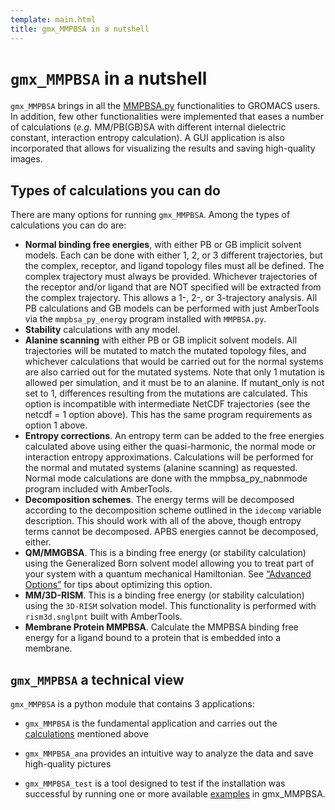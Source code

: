```yaml
---
template: main.html
title: gmx_MMPBSA in a nutshell
---
```


# `gmx_MMPBSA` in a nutshell
`gmx_MMPBSA` brings in all the [MMPBSA.py][1] functionalities to GROMACS users. 
In addition, few other functionalities were implemented that eases a number of calculations (_e.g._ MM/PB(GB)SA 
with different internal dielectric constant, interaction entropy calculation). A GUI application is also incorporated 
that allows for visualizing the results and saving high-quality images.

## Types of calculations you can do
There are many options for running `gmx_MMPBSA`. Among the types of calculations you can do are:

* **Normal binding free energies**, with either PB or GB implicit solvent models. Each can be done with either
1, 2, or 3 different trajectories, but the complex, receptor, and ligand topology files must all be defined. The
complex trajectory must always be provided. Whichever trajectories of the receptor and/or ligand that are NOT
specified will be extracted from the complex trajectory. This allows a 1-, 2-, or 3-trajectory analysis. All PB
calculations and GB models can be performed with just AmberTools via the `mmpbsa_py_energy` program installed with 
`MMPBSA.py`.
* **Stability** calculations with any model.
* **Alanine scanning** with either PB or GB implicit solvent models. All trajectories will be mutated to match
the mutated topology files, and whichever calculations that would be carried out for the normal systems are
also carried out for the mutated systems. Note that only 1 mutation is allowed per simulation, and it must
be to an alanine. If mutant_only is not set to 1, differences resulting from the mutations are calculated. This
option is incompatible with intermediate NetCDF trajectories (see the netcdf = 1 option above). This has the
same program requirements as option 1 above.
* **Entropy corrections**. An entropy term can be added to the free energies calculated above using either the
quasi-harmonic, the normal mode or interaction entropy approximations. Calculations will be performed for the normal 
and mutated systems (alanine scanning) as requested. Normal mode calculations are done with the
mmpbsa_py_nabnmode program included with AmberTools.
* **Decomposition schemes**. The energy terms will be decomposed according to the decomposition scheme
outlined in the `idecomp` variable description. This should work with all of the above, though entropy terms
cannot be decomposed. APBS energies cannot be decomposed, either.
* **QM/MMGBSA**. This is a binding free energy (or stability calculation) using the Generalized Born solvent
model allowing you to treat part of your system with a quantum mechanical Hamiltonian. See [“Advanced
Options”][2] for tips about optimizing this option.
* **MM/3D-RISM**. This is a binding free energy (or stability calculation) using the `3D-RISM` solvation model.
This functionality is performed with `rism3d.snglpnt` built with AmberTools.
* **Membrane Protein MMPBSA**. Calculate the MMPBSA binding free energy for a ligand bound to a protein
that is embedded into a membrane.
  

## `gmx_MMPBSA` a technical view
`gmx_MMPBSA` is a python module that contains 3 applications: 

* `gmx_MMPBSA` is the fundamental application and carries out the [calculations][3] mentioned above
* `gmx_MMPBSA_ana` provides an intuitive way to analyze the data and save high-quality pictures
* `gmx_MMPBSA_test` is a tool designed to test if the installation was successful by running one or more available 
  [examples][4] in gmx_MMPBSA.


  [1]: https://pubs.acs.org/doi/10.1021/ct300418h
  [2]: advanced.md#advanced-options
  [3]: #types-of-calculations-you-can-do
  [4]: examples/README.md